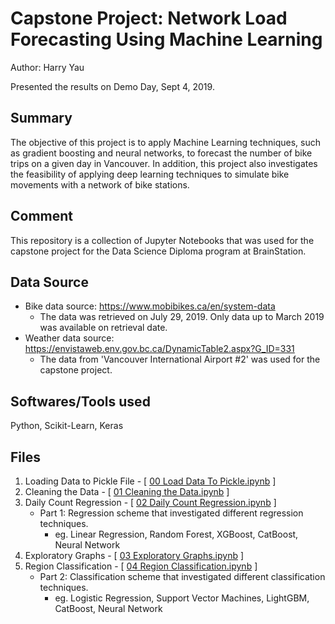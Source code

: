 # Capstone Project: Network Load Forecasting Using Machine Learning
Author: Harry Yau

Presented the results on Demo Day, Sept 4, 2019.

## Summary
The objective of this project is to apply Machine Learning techniques, such as gradient boosting and neural networks, to forecast the number of bike trips on a given day in Vancouver. In addition, this project also investigates the feasibility of applying deep learning techniques to simulate bike movements with a network of bike stations. 

## Comment
This repository is a collection of Jupyter Notebooks that was used for the capstone project for the Data Science Diploma program at BrainStation.

## Data Source
- Bike data source: https://www.mobibikes.ca/en/system-data 
  - The data was retrieved on July 29, 2019. Only data up to March 2019 was available on retrieval date.
- Weather data source: https://envistaweb.env.gov.bc.ca/DynamicTable2.aspx?G_ID=331
  - The data from 'Vancouver International Airport #2' was used for the capstone project.

## Softwares/Tools used
Python, Scikit-Learn, Keras

## Files
1.  Loading Data to Pickle File - [ <a href="https://github.com/vrif/capstone-mobi-bike/blob/master/00%20Load%20Data%20To%20Pickle.ipynb">00 Load Data To Pickle.ipynb</a> ]
2.  Cleaning the Data - [ <a href="https://github.com/vrif/capstone-mobi-bike/blob/master/01%20Cleaning%20the%20Data.ipynb">01 Cleaning the Data.ipynb</a> ]
3.  Daily Count Regression - [ <a href="https://github.com/vrif/capstone-mobi-bike/blob/master/02%20Daily%20Count%20Regression.ipynb">02 Daily Count Regression.ipynb</a> ]
    - Part 1: Regression scheme that investigated different regression techniques.
      - eg. Linear Regression, Random Forest, XGBoost, CatBoost, Neural Network
4.  Exploratory Graphs - [ <a href="https://github.com/vrif/capstone-mobi-bike/blob/master/03%20Exploratory%20Graphs.ipynb">03 Exploratory Graphs.ipynb</a> ]
5.  Region Classification - [ <a href="https://github.com/vrif/capstone-mobi-bike/blob/master/04%20Region%20Classification.ipynb">04 Region Classification.ipynb</a> ]
    - Part 2: Classification scheme that investigated different classification techniques.
      - eg. Logistic Regression, Support Vector Machines, LightGBM, CatBoost, Neural Network

